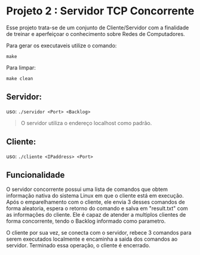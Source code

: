 # Projeto 2 : Servidor TCP Concorrente

Esse projeto trata-se de um conjunto de Cliente/Servidor com a finalidade
de treinar e aperfeiçoar o conhecimento sobre Redes de Computadores.

Para gerar os executaveis utilize o comando:

`make`

Para limpar:

`make clean`

## Servidor:

uso: `./servidor <Port> <Backlog>`

> O servidor utiliza o endereço localhost como padrão.

## Cliente:

uso: `./cliente <IPaddress> <Port>`

## Funcionalidade

O servidor concorrente possui uma lista de comandos que obtem informação nativa do sistema Linux em que o cliente está em execução.
Após o emparelhamento com o cliente, ele envia 3 desses comandos de forma aleatoria, espera o retorno do comando e salva em "result.txt" com as informações do cliente.
Ele é capaz de atender a multiplos clientes de forma concorrente, tendo o Backlog informado como parametro.

O cliente por sua vez, se conecta com o servidor, rebece 3 comandos para serem executados localmente e encaminha a saida dos comandos ao servidor.
Terminado essa operação, o cliente é encerrado.
